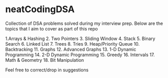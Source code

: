 # neatCodingDSA
Collection of DSA problems solved during my interview prep. Below are the topics that I aim to cover as part of this repo

1.Arrays & Hashing
2. Two Pointers
3. Sliding Window
4. Stack
5. Binary Search
6. Linked List
7. Trees
8. Tries
9. Heap/Priority Queue
10. Backtracking
11. Graphs
12. Advanced Graphs
13. 1-D Dynamic Programming
14. 2-D Dynamic Programming
15. Greedy
16. Intervals
17. Math & Geometry
18. Bit Manipulation



Feel free to correct/drop in suggestions
